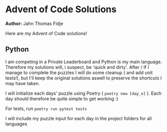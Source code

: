 # Advent of Code Solutions

**Author:** Jahn Thomas Fidje  

Here are my Advent of Code solutions!  


## Python
I am competing in a Private Leaderboard and Python is my main language. Therefore my solutions will, i suspect, be 'quick and dirty'. After / If I manage to complete the puzzles I will do some cleanup ( and add unit tests!), but I'll keep the original solutions aswell to preserve the shortcuts I may have taken. 

I will initialize each days' puzzle using Poetry ( `poetry new [day_n]` ). Each day should therefore be quite simple to get working :)

For tests, run `poetry run pytest tests`

I will include my puzzle input for each day in the project folders for all languages


